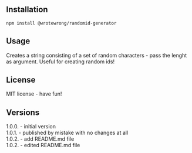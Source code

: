 ## Installation

```
npm install @wrotewrong/randomid-generator
```

## Usage

Creates a string consisting of a set of random characters - pass the lenght as argument. Useful for creating random ids!

## License

MIT license - have fun!

## Versions

1.0.0. - initial version\
1.0.1. - published by mistake with no changes at all\
1.0.2. - add README.md file\
1.0.2. - edited README.md file

